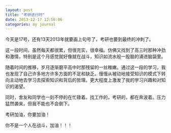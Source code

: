 ```yaml
---
layout: post
title: "考研进行时"
date: 2013-12-17 12:56:06
categories: my journal
---
```


今天是17号，还有13天2013年就要画上句号了，考研也要到最终的冲刺了。

这一段时间，虽然每天都很累，但很充实，很幸福。仿佛又找到了高三时那种冲劲和激情，特别是这个月感觉就好像就在战斗，知识如流水般一股脑的涌进脑袋里。

随着时间的推移，岁月逐渐磨平高中时那残留的一丝稚嫩。通过这一段的学习，我也发现了自己许多地方许多方面的不足和缺乏。慢慢从被动地接受知识的模式下转向主动地去学习去探索知识和背后的哲理。更大程度上激发了我的学习兴趣和对知识的渴望。

同时，舍友和同学也一刻不停的在忙碌着。找工作的，考研的，都在奔波着。压力猛然袭来，但我不能也不会倒下。

考研加油，你要加油！

你不是一个人在战斗，加油！！！
